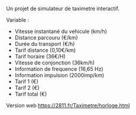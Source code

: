 Un projet de simulateur de taximetre interactif.

Variable :

- Vitesse instantané du vehicule (km/h)
- Distance parcouru (€/km)
- Durée du transport (€/h)
- Tarif distance (0,10€/km)
- Tarif horaire (36€/H)
- Vitesse de conjonction (36km/h)
- Information de frequence (16,65 Hz)
- Information impulsion (2000imp/km)
- Tarif 1 (€)
- Tarif 2 (€)
- Tarif total (€)

Version web
https://2811.fr/Taximetre/horloge.html
